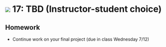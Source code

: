 # ![](https://ga-dash.s3.amazonaws.com/production/assets/logo-9f88ae6c9c3871690e33280fcf557f33.png) 17: TBD (Instructor-student choice)

## Homework 

- Continue work on your final project (due in class Wednesday 7/12)
